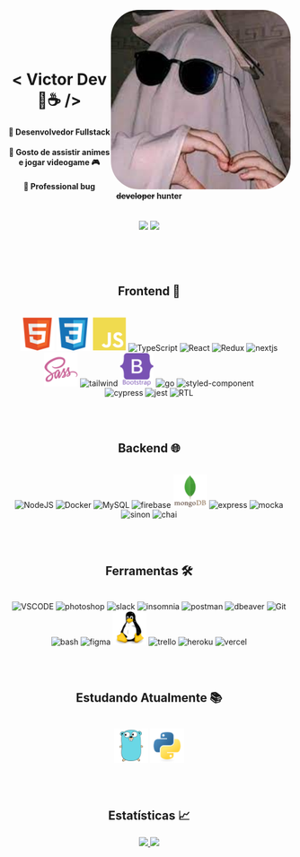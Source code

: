 <img style="border-radius: 50px" src="./img/myicon.jpg" align="right" width="320px" /><br><br><br><br>

<h1 align="center"> < Victor Dev 🍪☕ /> </h1>
<div align="center">
  <h4>🚩 Desenvolvedor Fullstack</h4>
  <h4>🏮 Gosto de assistir animes e jogar videogame 🎮</h4>
  <h4>🏹 Professional bug <s>developer</s> hunter</h4>
  <br/>
  <a href="https://www.linkedin.com/in/victorfausto/"><img src="https://img.shields.io/badge/linkedin-%230077B5.svg?&style=for-the-badge&logo=linkedin&logoColor=white" height=25></a>
  <a href="https://www.instagram.com/joaumvictor.oficial/"><img src="https://img.shields.io/badge/instagram-%23E4405F.svg?&style=for-the-badge&logo=instagram&logoColor=white" height=25></a>
</div>

<br><br/><br/>

<h2 align="center">Frontend 🚩</h2>
<div align="center">
  <br>
  <img alt="HTML" height="60" width="60" src="https://raw.githubusercontent.com/devicons/devicon/master/icons/html5/html5-original.svg">
  <img alt="CSS" height="60" width="60" src="https://raw.githubusercontent.com/devicons/devicon/master/icons/css3/css3-original.svg">
  <img alt="JS" height="60" width="60" src="https://raw.githubusercontent.com/devicons/devicon/master/icons/javascript/javascript-plain.svg">
  <img alt="TypeScript" height="60" width="60" src="https://cdn.jsdelivr.net/gh/devicons/devicon/icons/typescript/typescript-original.svg">
  <img alt="React" height="60" width="60" src="https://cdn.jsdelivr.net/gh/devicons/devicon/icons/react/react-original.svg">
  <img alt="Redux" height="60" width="60" src="https://cdn.jsdelivr.net/gh/devicons/devicon/icons/redux/redux-original.svg">
  <img alt="nextjs" width="60" height="60" src="https://assets.website-files.com/6129056efc746238daf580ad/627a7c293265949d610611dd_nextjs-boilerplate-logo.png"/>

  <br/>

  <img  alt="sass" src="https://raw.githubusercontent.com/devicons/devicon/master/icons/sass/sass-original.svg" width="60" height="60"/>
  <img alt="tailwind" src="https://www.vectorlogo.zone/logos/tailwindcss/tailwindcss-icon.svg" width="60" height="60"/>
  <img src="https://raw.githubusercontent.com/devicons/devicon/master/icons/bootstrap/bootstrap-plain-wordmark.svg" alt="bootstrap" width="60" height="60"/>
  <img src="https://img.icons8.com/color/480/material-ui.png" alt="go" width="60" height="60"/>
  <img alt="styled-component" src="https://camo.githubusercontent.com/5174ecc6e5da108f3afce948d39f9f11097c29e303fa6050c3aa3e16cc965459/68747470733a2f2f656d6f6a6970656469612d75732e73332e6475616c737461636b2e75732d776573742d312e616d617a6f6e6177732e636f6d2f7468756d62732f3136302f6170706c652f3139382f6e61696c2d706f6c6973685f31663438352e706e67" width="60" height="60"/>

  <br/>

  <img src="https://raw.githubusercontent.com/simple-icons/simple-icons/6e46ec1fc23b60c8fd0d2f2ff46db82e16dbd75f/icons/cypress.svg" alt="cypress" width="60" height="60"/>
  <img src="https://www.vectorlogo.zone/logos/jestjsio/jestjsio-icon.svg" alt="jest" width="60" height="60"/>
  <img src="https://spectrum.imgix.net/communities/583ce9f6-fb1f-484f-b19b-e7f8adec525c/f9607fee-ac53-4d41-8749-4b2232f48bd8-logo-large.png?w=256&h=256&dpr=2&auto=compress&expires=1654300800000&ixlib=js-1.3.0&s=88f0e755750bc21e1172f5012e2b036f" alt="RTL" width="60" height="60"/>
</div>

<br/><br/>

<h2 align="center">Backend 🌐</h2>
<div align="center">
  <br>
  <img alt="NodeJS" height="60" width="60" src="https://cdn.jsdelivr.net/gh/devicons/devicon/icons/nodejs/nodejs-original.svg">     
  <img alt="Docker" height="60" width="60" src="https://cdn.jsdelivr.net/gh/devicons/devicon/icons/docker/docker-original.svg">
  <img alt="MySQL" height="60" width="60" src="https://cdn.jsdelivr.net/gh/devicons/devicon/icons/mysql/mysql-original-wordmark.svg">
  <img src="https://www.vectorlogo.zone/logos/firebase/firebase-icon.svg" alt="firebase" width="60" height="60"/>
  <img src="https://raw.githubusercontent.com/devicons/devicon/master/icons/mongodb/mongodb-original-wordmark.svg" alt="mongodb" width="60" height="60"/>
  <img src="https://www.samuelathanas.com/images/skills/backend/express.png" alt="express" width="60" height="60"/>
  
  <img src="https://seeklogo.com/images/M/mocha-logo-66DA231220-seeklogo.com.png" alt="mocka" width="60" height="60"/>
  <img src="https://sinonjs.org/assets/images/logo.png" alt="sinon" width="60" height="60"/>
  <img src="https://avatars.githubusercontent.com/u/1515293?s=280&v=4" alt="chai" width="60" height="60"/>
</div>

<br/><br/>

<h2 align="center">Ferramentas 🛠️</h2>
<div align="center">
  <br>
  <img src="https://cdn.icon-icons.com/icons2/2107/PNG/512/file_type_vscode_icon_130084.png" alt="VSCODE" width="60" height="60"/>
   <img src="https://cdn-icons-png.flaticon.com/512/541/541586.png" alt="photoshop" width="60" height="60"/>
  <img src="https://cdn-icons-png.flaticon.com/512/2111/2111615.png" alt="slack" width="60" height="60"/>
  <img src="https://s3.amazonaws.com/s3.roaringapps.com/assets/icons/1561251841927-Insomnia.png" alt="insomnia" width="60" height="60"/>
  <img src="https://www.vectorlogo.zone/logos/getpostman/getpostman-icon.svg" alt="postman" width="60" height="60"/>
  <img src="https://upload.wikimedia.org/wikipedia/commons/thumb/b/b5/DBeaver_logo.svg/1200px-DBeaver_logo.svg.png" alt="dbeaver" width="60" height="60"/>
  
  <img alt="Git" height="60" width="60" src="https://cdn.jsdelivr.net/gh/devicons/devicon/icons/git/git-plain-wordmark.svg">
  <img alt="bash" src="https://www.vectorlogo.zone/logos/gnu_bash/gnu_bash-icon.svg" height="60" width="70"/> 
  <img alt="figma" src="https://www.vectorlogo.zone/logos/figma/figma-icon.svg" width="60" height="60"/>
  <img src="https://raw.githubusercontent.com/devicons/devicon/master/icons/linux/linux-original.svg" alt="linux" width="60" height="60"/>
  <img src="https://icon-library.com/images/trello-icon-png/trello-icon-png-5.jpg" alt="trello" width="60" height="60"/>
  <img src="https://manzanit0.gallerycdn.vsassets.io/extensions/manzanit0/heroku-vscode/0.3.0/1590949018168/Microsoft.VisualStudio.Services.Icons.Default" alt="heroku" width="60" height="60"/>
  <img src="https://www.svgrepo.com/show/327408/logo-vercel.svg" alt="vercel" width="60" height="60"/>
</div>

<br/><br/>

<h2 align="center">Estudando Atualmente 📚</h2>
<div align="center">
  <br>
  <img src="https://raw.githubusercontent.com/devicons/devicon/master/icons/go/go-original.svg" alt="go" width="60" height="60"/>
  <img alt="MUI-design" src="https://raw.githubusercontent.com/devicons/devicon/master/icons/python/python-original.svg" width="60" height="60"/>
</div>

<br/><br/>

<h2 align="center">Estatísticas 📈</h2>
<div align="center">
  <a href="https://github.com/JoaumVictor">
  <img height="180em" src="https://github-readme-stats.vercel.app/api?username=JoaumVictor&show_icons=true&theme=radical&include_all_commits=true&show_owner=true&card_width=350&include_all_commits=true"/>
  <img height="180em" src="https://github-readme-stats.vercel.app/api/top-langs/?username=JoaumVictor&layout=compact&langs_count=8&theme=radical&&show_owner=true"/>
</div>
